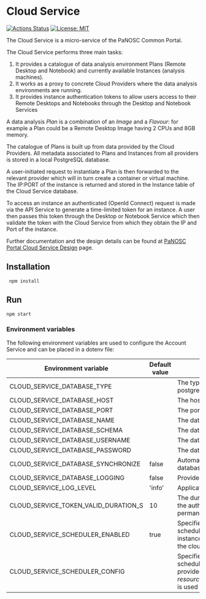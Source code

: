 # Cloud Service

[![Actions Status](https://github.com/panosc-portal/cloud-service/workflows/Node%20CI/badge.svg)](https://github.com/panosc-portal/cloud-service/actions)
[![License: MIT](https://img.shields.io/badge/License-MIT-yellow.svg)](https://opensource.org/licenses/MIT)

The Cloud Service is a micro-service of the PaNOSC Common Portal.

The Cloud Service performs three main tasks:

 1. It provides a catalogue of data analysis environment Plans (Remote Desktop and Notebook) and currently available Instances (analysis machines).
 2. It works as a proxy to concrete Cloud Providers where the data analysis environments are running.
 3. It provides instance authentication tokens to allow users access to their Remote Desktops and Notebooks through the Desktop and Notebook Services

A data analysis *Plan* is a combination of an *Image* and a *Flavour*: for example a Plan could be a Remote Desktop Image having 2 CPUs and 8GB memory.

The catalogue of Plans is built up from data provided by the Cloud Providers. All metadata associated to Plans and Instances from all providers is stored in a local PostgreSQL database.

A user-initiated request to instantiate a Plan is then forwarded to the relevant provider which will in turn create a container or virtual machine. The IP:PORT of the instance is returned and stored in the Instance table of the Cloud Service database.

To access an instance an authenticated (OpenId Connect) request is made via the API Service to generate a time-limited token for an instance. A user then passes this token through the Desktop or Notebook Service which then validate the token with the Cloud Service from which they obtain the IP and Port of the instance.

Further documentation and the design details can be found at [PaNOSC Portal Cloud Service Design](https://confluence.panosc.eu/x/0gCm) page.

## Installation
```
 npm install
 ```

## Run
```
npm start
```

### Environment variables

The following environment variables are used to configure the Account Service and can be placed in a dotenv file:

| Environment variable | Default value | Usage |
| ---- | ---- | ---- |
| CLOUD_SERVICE_DATABASE_TYPE | | The type of database (eg postgres) |
| CLOUD_SERVICE_DATABASE_HOST | | The host of the database |
| CLOUD_SERVICE_DATABASE_PORT | | The port of the database |
| CLOUD_SERVICE_DATABASE_NAME | | The database name |
| CLOUD_SERVICE_DATABASE_SCHEMA | | The database schema |
| CLOUD_SERVICE_DATABASE_USERNAME | | The database username |
| CLOUD_SERVICE_DATABASE_PASSWORD | | The database password |
| CLOUD_SERVICE_DATABASE_SYNCHRONIZE | false | Automatically generates the database structure |
| CLOUD_SERVICE_DATABASE_LOGGING | false | Provides detailed SQL logging |
| CLOUD_SERVICE_LOG_LEVEL | 'info' | Application logging level |
| CLOUD_SERVICE_TOKEN_VALID_DURATION_S | 10 | The duration of the validity of the authorisation tokens (0 is permanently valid)
| CLOUD_SERVICE_SCHEDULER_ENABLED | true | Specifies whether the scheduler is enabled (removes instances that no longer exist in the cloud provider)
| CLOUD_SERVICE_SCHEDULER_CONFIG | | Specifies the path to the scheduler config file. If not provided the default one in *resources/scheduler.config.json* is used



